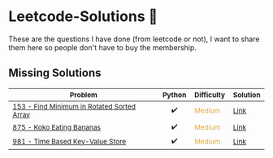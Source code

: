 # Leetcode-Solutions  🚀
These are the questions I have done (from leetcode or not), I want to share them here so people don't have to buy the membership.

## Missing Solutions


<sub>Problem</sub> | <sub>Python</sub> | <sub>Difficulty</sub> | <sub>Solution<sub>
---- | ---- | ---- | ----
<sub>[153 - Find Minimum in Rotated Sorted Array](https://leetcode.com/problems/find-minimum-in-rotated-sorted-array/)</sub> | <sub><div align='center'>✔️</div></sub> | <sub style="color: orange">Medium</sub> | <sub>[Link](https://github.com/yluo3421/Leetcode-Solutions/blob/main/Python/153-Find-Minimum-In-Rotated-Sorted-Array.py/)</sub>
<sub>[875 - Koko Eating Bananas](https://leetcode.com/problems/koko-eating-bananas/)</sub> | <sub><div align='center'>✔️</div></sub> | <sub style="color: orange">Medium</sub> | <sub>[Link](https://github.com/yluo3421/Leetcode-Solutions/blob/main/Python/875-Koko-Eating-Bananas.py/)</sub>
<sub>[981 - Time Based Key-Value Store](https://leetcode.com/problems/time-based-key-value-store/)</sub> | <sub><div align='center'>✔️</div></sub> | <sub style="color: orange">Medium</sub> | <sub>[Link](https://github.com/yluo3421/Leetcode-Solutions/blob/main/Python/981-Time-Based-Key-Value-Stroe.py/)</sub>
